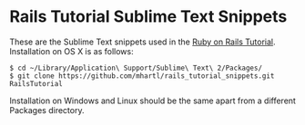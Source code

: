# Rails Tutorial Sublime Text Snippets

These are the Sublime Text snippets used in the [Ruby on Rails Tutorial](http://ruby.railstutorial.org). Installation on OS X is as follows:

    $ cd ~/Library/Application\ Support/Sublime\ Text\ 2/Packages/
    $ git clone https://github.com/mhartl/rails_tutorial_snippets.git RailsTutorial

Installation on Windows and Linux should be the same apart from a different Packages directory.